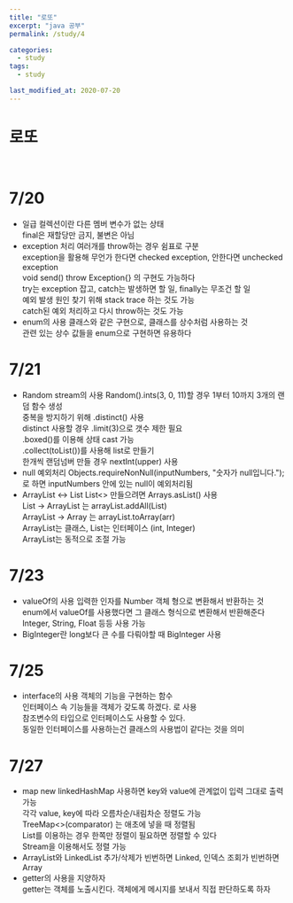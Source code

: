 ```yaml
---
title: "로또"
excerpt: "java 공부"
permalink: /study/4

categories:
  - study
tags:
  - study

last_modified_at: 2020-07-20
---
```


# 로또 

<br>

# 7/20
- 일급 컬렉션이란
        다른 멤버 변수가 없는 상태  
        final은 재할당만 금지, 불변은 아님  
- exception 처리
        여러개를 throw하는 경우 쉼표로 구분  
        exception을 활용해 무언가 한다면 checked exception, 안한다면 unchecked exception  
        void send() throw Exception{} 의 구현도 가능하다  
        try는 exception 잡고, catch는 발생하면 할 일, finally는 무조건 할 일  
        예외 발생 원인 찾기 위해 stack trace 하는 것도 가능  
        catch된 예외 처리하고 다시 throw하는 것도 가능   
- enum의 사용
        클래스와 같은 구현으로, 클래스를 상수처럼 사용하는 것  
        관련 있는 상수 값들을 enum으로 구현하면 유용하다  

# 7/21
- Random stream의 사용
        Random().ints(3, 0, 11)할 경우 1부터 10까지 3개의 랜덤 함수 생성  
        중복을 방지하기 위해 .distinct() 사용  
        distinct 사용할 경우 .limit(3)으로 갯수 제한 필요  
        .boxed()를 이용해 상태 cast 가능  
        .collect(toList())를 사용해 list로 만들기  
        한개씩 랜덤넘버 만들 경우 nextInt(upper) 사용  
- null 예외처리
        Objects.requireNonNull(inputNumbers, "숫자가 null입니다.");  
        로 하면 inputNumbers 안에 있는 null이 예외처리됨  
- ArrayList <-> List
        List<> 만들으려면 Arrays.asList() 사용  
        List -> ArrayList 는 arrayList.addAll(List)  
        ArrayList -> Array 는 arrayList.toArray(arr)  
        ArrayList는 클래스, List는 인터페이스 (int, Integer)  
        ArrayList는 동적으로 조절 가능  

# 7/23
- valueOf의 사용
        입력한 인자를 Number 객체 형으로 변환해서 반환하는 것  
        enum에서 valueOf를 사용했다면 그 클래스 형식으로 변환해서 반환해준다  
        Integer, String, Float 등등 사용 가능  
- BigInteger란 
        long보다 큰 수를 다뤄야할 때 BigInteger 사용  

# 7/25
- interface의 사용
        객체의 기능을 구현하는 함수  
        인터페이스 속 기능들을 객체가 갖도록 하겠다. <public class LEDTV implements TV> 로 사용  
        참조변수의 타입으로 인터페이스도 사용할 수 있다.  
        동일한 인터페이스를 사용하는건 클래스의 사용법이 같다는 것을 의미  

# 7/27
- map
        new linkedHashMap 사용하면 key와 value에 관계없이 입력 그대로 출력 가능  
        각각 value, key에 따라 오름차순/내림차순 정렬도 가능  
        TreeMap<>(comparator) 는 애초에 넣을 때 정렬됨  
        List를 이용하는 경우 한쪽만 정렬이 필요하면 정렬할 수 있다  
        Stream을 이용해서도 정렬 가능  
- ArrayList와 LinkedList
        추가/삭제가 빈번하면 Linked, 인덱스 조회가 빈번하면 Array  
- getter의 사용을 지양하자  
        getter는 객체를 노출시킨다. 객체에게 메시지를 보내서 직접 판단하도록 하자  